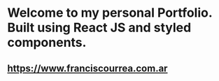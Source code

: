 # Welcome to my personal Portfolio. Built using React JS and styled components.

## https://www.franciscourrea.com.ar
